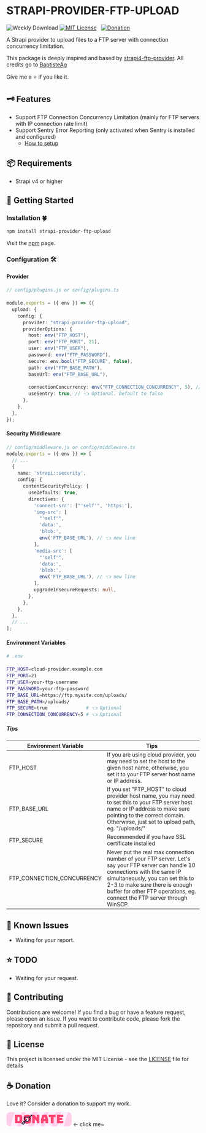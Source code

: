 # STRAPI-PROVIDER-FTP-UPLOAD

![Weekly Download](https://img.shields.io/npm/dw/strapi-provider-ftp-upload?color=0066cc&style=flat) [![MIT License](https://img.shields.io/badge/License-MIT-green.svg)](LICENSE)&nbsp;&nbsp;&nbsp;[![Donation](https://img.shields.io/static/v1?label=Donation&message=❤️&style=social)](https://github.com/soranoo/Donation)

A Strapi provider to upload files to a FTP server with connection concurrency limitation.

This package is deeply inspired and based by [strapi4-ftp-provider](https://github.com/BaptisteAg/strapi4-ftp-provider). All credits go to [BaptisteAg](https://github.com/BaptisteAg)

Give me a ⭐ if you like it.

## 🗝️ Features

- Support FTP Connection Concurrency Limitation (mainly for FTP servers with IP connection rate limit)
- Support Sentry Error Reporting (only activated when Sentry is installed and configured) 
  - [How to setup](https://market.strapi.io/plugins/@strapi-plugin-sentry)

## 📦 Requirements

- Strapi v4 or higher

## 🚀 Getting Started

### Installation 🍀

```bash
npm install strapi-provider-ftp-upload
```

Visit the [npm](https://www.npmjs.com/package/strapi-provider-ftp-upload) page.

### Configuration 🛠️

#### Provider
```typescript
// config/plugins.js or config/plugins.ts

module.exports = ({ env }) => ({
  upload: {
    config: {
      provider: "strapi-provider-ftp-upload",
      providerOptions: {
        host: env("FTP_HOST"),
        port: env("FTP_PORT", 21),
        user: env("FTP_USER"),
        password: env("FTP_PASSWORD"),
        secure: env.bool("FTP_SECURE", false),
        path: env("FTP_BASE_PATH"),
        baseUrl: env("FTP_BASE_URL"),

        connectionConcurrency: env("FTP_CONNECTION_CONCURRENCY", 5), // 👈 Optional. Default to 5
        useSentry: true, // 👈 Optional. Default to false
      },
    },
  },
});
```
#### Security Middleware
```typescript
// config/middleware.js or config/middleware.ts
module.exports = ({ env }) => [
  // ...
  {
    name: 'strapi::security',
    config: {
      contentSecurityPolicy: {
        useDefaults: true,
        directives: {
          'connect-src': ["'self'", 'https:'],
          'img-src': [
            "'self'",
            'data:',
            'blob:',
            env('FTP_BASE_URL'), // 👈 new line
          ],
          'media-src': [
            "'self'",
            'data:',
            'blob:',
            env('FTP_BASE_URL'), // 👈 new line
          ],
          upgradeInsecureRequests: null,
        },
      },
    },
  },
  // ...
];
```

#### Environment Variables
```bash
# .env

FTP_HOST=cloud-provider.example.com
FTP_PORT=21
FTP_USER=your-ftp-username
FTP_PASSWORD=your-ftp-password
FTP_BASE_URL=https://ftp.mysite.com/uploads/
FTP_BASE_PATH=/uploads/
FTP_SECURE=true              # 👈 Optional
FTP_CONNECTION_CONCURRENCY=5 # 👈 Optional
```

##### Tips
| Environment Variable | Tips |
| -------------------- | ---- |
| FTP_HOST             | If you are using cloud provider, you may need to set the host to the given host name, otherwise, you set it to your FTP server host name or IP address. |
| FTP_BASE_URL         | If you set "FTP_HOST" to cloud provider host name, you may need to set this to your FTP server host name or IP address to make sure pointing to the correct domain. Otherwirse, just set to upload path, eg. "/uploads/"|
| FTP_SECURE           | Recommended if you have SSL certificate installed |
| FTP_CONNECTION_CONCURRENCY | Never put the real max connection number of your FTP server. Let's say your FTP server can handle 10 connections with the same IP simultaneously, you can set this to 2-3 to make sure there is enough buffer for other FTP operations, eg. connect the FTP server through WinSCP. |

## 🐛 Known Issues

- Waiting for your report.

## ⭐ TODO

- Waiting for your request.

## 🤝 Contributing

Contributions are welcome! If you find a bug or have a feature request, please open an issue. If you want to contribute code, please fork the repository and submit a pull request.

## 📝 License

This project is licensed under the MIT License - see the [LICENSE](LICENSE) file for details

## ☕ Donation

Love it? Consider a donation to support my work.

[!["Donation"](https://raw.githubusercontent.com/soranoo/Donation/main/resources/image/DonateBtn.png)](https://github.com/soranoo/Donation) <- click me~
